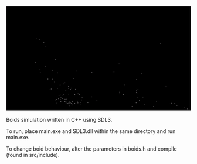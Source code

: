 ![](https://github.com/jaydenweaver/boids/blob/main/boids.gif)

Boids simulation written in C++ using SDL3.

To run, place main.exe and SDL3.dll within the same directory and run main.exe.

To change boid behaviour, alter the parameters in boids.h and compile (found in src/include).
